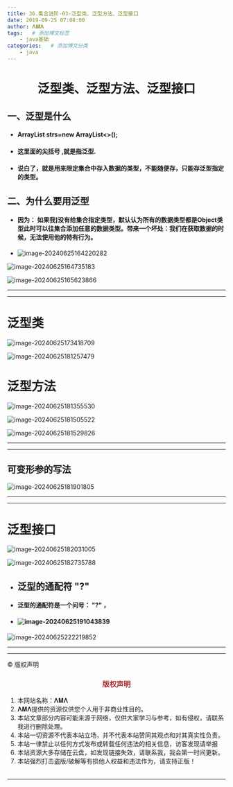 ```yaml
---
title: 36.集合进阶-03-泛型类、泛型方法、泛型接口
date: 2019-09-25 07:08:00
author: 𝚲𝚳𝚲
tags:   # 添加博文标签
	- java基础
categories:   # 添加博文分类
	- java
---
```


<h1><center>泛型类、泛型方法、泛型接口</center></h1>

## 一、泛型是什么

- #### ArrayList **<String>** strs=new ArrayList<>();

- #### 这里面的尖括号 **<String>** ,就是指泛型.

- #### 说白了，就是用来限定集合中存入数据的类型，不能随便存，只能存泛型指定的类型。

## 二、为什么要用泛型

- #### 因为： 如果我]没有给集合指定类型，默认认为所有的数据类型都是Object类型此时可以往集合添加任意的数据类型。带来一个坏处：我们在获取数据的时候，无法使用他的特有行为。

- ![image-20240625164220282](https://raw.githubusercontent.com/protonlml/blogimages/master/imgs/202406251642920.png)

![image-20240625164735183](https://raw.githubusercontent.com/protonlml/blogimages/master/imgs/202406251647188.png)

![image-20240625165623866](https://raw.githubusercontent.com/protonlml/blogimages/master/imgs/202406251656032.png)

---



---

# 泛型类

![image-20240625173418709](https://raw.githubusercontent.com/protonlml/blogimages/master/imgs/202406251734699.png)

![image-20240625181257479](https://raw.githubusercontent.com/protonlml/blogimages/master/imgs/202406251812521.png)

# 泛型方法

![image-20240625181355530](https://raw.githubusercontent.com/protonlml/blogimages/master/imgs/202406251813074.png)

![image-20240625181505522](https://raw.githubusercontent.com/protonlml/blogimages/master/imgs/202406251815371.png)

![image-20240625181529826](https://raw.githubusercontent.com/protonlml/blogimages/master/imgs/202406251815408.png)

----



---

## 可变形参的写法

![image-20240625181901805](https://raw.githubusercontent.com/protonlml/blogimages/master/imgs/202406251819637.png)



---



---

# 泛型接口

![image-20240625182031005](https://raw.githubusercontent.com/protonlml/blogimages/master/imgs/202406251820158.png)

![image-20240625182735788](https://raw.githubusercontent.com/protonlml/blogimages/master/imgs/202406251827317.png)

- ## 泛型的通配符  "?"

- #### 泛型的通配符是一个问号： "?" ，

- ####  ![image-20240625191043839](https://raw.githubusercontent.com/protonlml/blogimages/master/imgs/202406251910988.png)

![image-20240625222219852](https://raw.githubusercontent.com/protonlml/blogimages/master/imgs/202406252222293.png)

















---


----

© 版权声明

<escape>

<div>
    <h3 align="center"  style="color: brown;" >版权声明</h3>
    <table>
   		<tr>
    		<ol>
				<li>本网站名称：𝚲𝚳𝚲</li>
				<li>𝚲𝚳𝚲提供的资源仅供您个人用于非商业性目的。</li>
				<li>本站文章部分内容可能来源于网络，仅供大家学习与参考，如有侵权，请联系我进行删除处理。</li>
				<li>本站一切资源不代表本站立场，并不代表本站赞同其观点和对其真实性负责。</li>
        		<li>本站一律禁止以任何方式发布或转载任何违法的相关信息，访客发现请举报</li> 
        		<li>本站资源大多存储在云盘，如发现链接失效，请联系我，我会第一时间更新。</li>
        		<li>本站强烈打击盗版/破解等有损他人权益和违法作为，请支持正版！</li>  
			</ol>
		</tr>
	</table>
</div>










</escape>

----

